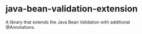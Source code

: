 # java-bean-validation-extension

A library that extends the Java Bean Validation with additional @Annotations.
